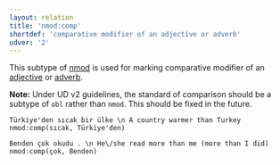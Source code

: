 ```yaml
---
layout: relation
title: 'nmod:comp'
shortdef: 'comparative modifier of an adjective or adverb'
udver: '2'
---
```


This subtype of [nmod]() is used for marking comparative modifier of an [adjective](tr-pos/Adj) or [adverb](tr-pos/Adv).

**Note:** Under UD v2 guidelines, the standard of comparison should be a subtype of `obl` rather than `nmod`.
This should be fixed in the future.

~~~ sdparse
Türkiye'den sıcak bir ülke \n A country warmer than Turkey
nmod:comp(sıcak, Türkiye'den)
~~~

~~~ sdparse
Benden çok okudu . \n He\/she read more than me (more than I did)
nmod:comp(çok, Benden)
~~~
<!-- Interlanguage links updated Po 11. listopadu 2024, 20:11:03 CET -->
